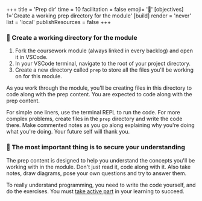 +++
title = 'Prep dir'
time = 10
facilitation = false
emoji= '📂'
[objectives]
    1='Create a working prep directory for the module'
[build]
  render = 'never'
  list = 'local'
  publishResources = false
+++

### 📂 Create a working directory for the module

1. Fork the coursework module (always linked in every backlog) and open it in VSCode.
1. In your VSCode terminal, navigate to the root of your project directory.
1. Create a new directory called `prep` to store all the files you'll be working on for this module.

As you work through the module, you'll be creating files in this directory to code along with the prep content. You are expected to code along with the prep content.

For simple one liners, use the terminal REPL to run the code. For more complex problems, create files in the `prep` directory and write the code there. Make commented notes as you go along explaining why you're doing what you're doing. Your future self will thank you.

### 🔑 The most important thing is to secure your understanding

The prep content is designed to help you understand the concepts you'll be working with in the module. Don't just read it, code along with it. Also take notes, draw diagrams, pose your own questions and try to answer them.

To really understand programming, you need to write the code yourself, and do the exercises. You must [take active part](https://www.pnas.org/doi/10.1073/pnas.1319030111) in your learning to succeed.
